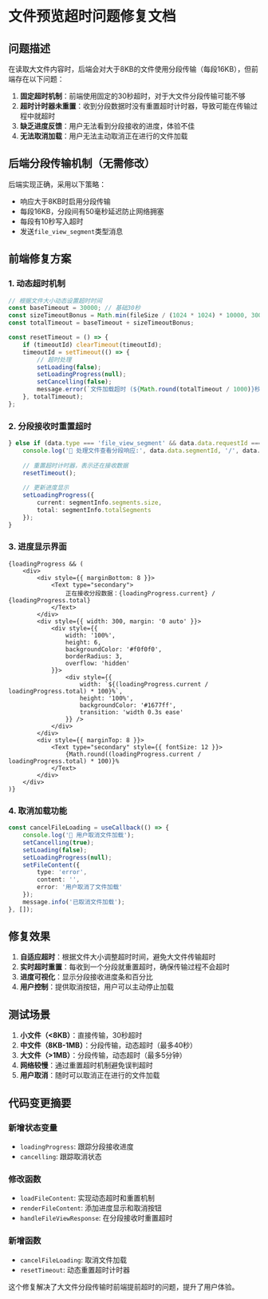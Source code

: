 # 文件预览超时问题修复文档

## 问题描述

在读取大文件内容时，后端会对大于8KB的文件使用分段传输（每段16KB），但前端存在以下问题：

1. **固定超时机制**：前端使用固定的30秒超时，对于大文件分段传输可能不够
2. **超时计时器未重置**：收到分段数据时没有重置超时计时器，导致可能在传输过程中就超时
3. **缺乏进度反馈**：用户无法看到分段接收的进度，体验不佳
4. **无法取消加载**：用户无法主动取消正在进行的文件加载

## 后端分段传输机制（无需修改）

后端实现正确，采用以下策略：
- 响应大于8KB时启用分段传输
- 每段16KB，分段间有50毫秒延迟防止网络拥塞
- 每段有10秒写入超时
- 发送`file_view_segment`类型消息

## 前端修复方案

### 1. 动态超时机制

```typescript
// 根据文件大小动态设置超时时间
const baseTimeout = 30000; // 基础30秒
const sizeTimeoutBonus = Math.min(fileSize / (1024 * 1024) * 10000, 300000 - baseTimeout); // 每MB增加10秒，最大5分钟
const totalTimeout = baseTimeout + sizeTimeoutBonus;

const resetTimeout = () => {
    if (timeoutId) clearTimeout(timeoutId);
    timeoutId = setTimeout(() => {
        // 超时处理
        setLoading(false);
        setLoadingProgress(null);
        setCancelling(false);
        message.error(`文件加载超时 (${Math.round(totalTimeout / 1000)}秒)`);
    }, totalTimeout);
};
```

### 2. 分段接收时重置超时

```typescript
} else if (data.type === 'file_view_segment' && data.data.requestId === requestId) {
    console.log('📄 处理文件查看分段响应:', data.data.segmentId, '/', data.data.totalSegments);
    
    // 重置超时计时器，表示还在接收数据
    resetTimeout();
    
    // 更新进度显示
    setLoadingProgress({
        current: segmentInfo.segments.size,
        total: segmentInfo.totalSegments
    });
}
```

### 3. 进度显示界面

```tsx
{loadingProgress && (
    <div>
        <div style={{ marginBottom: 8 }}>
            <Text type="secondary">
                正在接收分段数据：{loadingProgress.current} / {loadingProgress.total}
            </Text>
        </div>
        <div style={{ width: 300, margin: '0 auto' }}>
            <div style={{
                width: '100%',
                height: 6,
                backgroundColor: '#f0f0f0',
                borderRadius: 3,
                overflow: 'hidden'
            }}>
                <div style={{
                    width: `${(loadingProgress.current / loadingProgress.total) * 100}%`,
                    height: '100%',
                    backgroundColor: '#1677ff',
                    transition: 'width 0.3s ease'
                }} />
            </div>
        </div>
        <div style={{ marginTop: 8 }}>
            <Text type="secondary" style={{ fontSize: 12 }}>
                {Math.round((loadingProgress.current / loadingProgress.total) * 100)}%
            </Text>
        </div>
    </div>
)}
```

### 4. 取消加载功能

```typescript
const cancelFileLoading = useCallback(() => {
    console.log('📄 用户取消文件加载');
    setCancelling(true);
    setLoading(false);
    setLoadingProgress(null);
    setFileContent({
        type: 'error',
        content: '',
        error: '用户取消了文件加载'
    });
    message.info('已取消文件加载');
}, []);
```

## 修复效果

1. **自适应超时**：根据文件大小调整超时时间，避免大文件传输超时
2. **实时超时重置**：每收到一个分段就重置超时，确保传输过程不会超时
3. **进度可视化**：显示分段接收进度条和百分比
4. **用户控制**：提供取消按钮，用户可以主动停止加载

## 测试场景

1. **小文件（<8KB）**：直接传输，30秒超时
2. **中文件（8KB-1MB）**：分段传输，动态超时（最多40秒）
3. **大文件（>1MB）**：分段传输，动态超时（最多5分钟）
4. **网络较慢**：通过重置超时机制避免误判超时
5. **用户取消**：随时可以取消正在进行的文件加载

## 代码变更摘要

### 新增状态变量
- `loadingProgress`: 跟踪分段接收进度
- `cancelling`: 跟踪取消状态

### 修改函数
- `loadFileContent`: 实现动态超时和重置机制
- `renderFileContent`: 添加进度显示和取消按钮
- `handleFileViewResponse`: 在分段接收时重置超时

### 新增函数
- `cancelFileLoading`: 取消文件加载
- `resetTimeout`: 动态重置超时计时器

这个修复解决了大文件分段传输时前端提前超时的问题，提升了用户体验。 